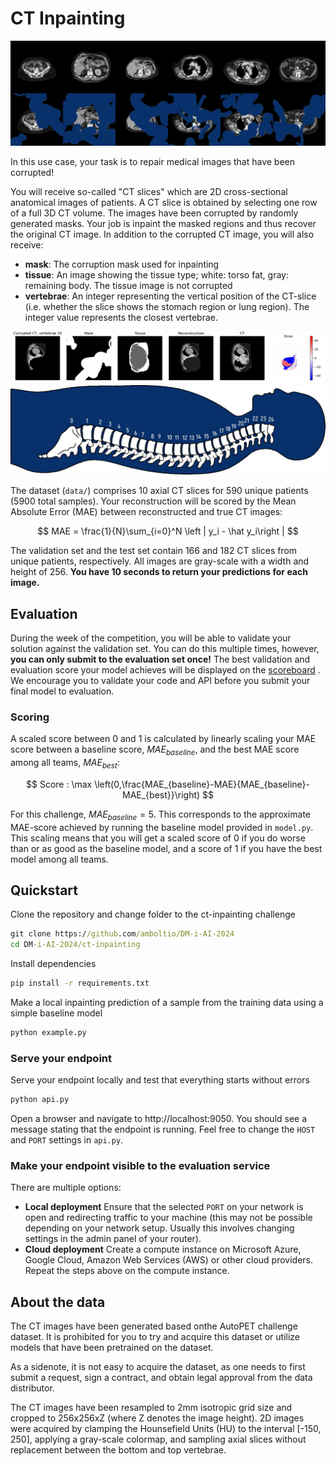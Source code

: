# CT Inpainting

<!-- <p align="center">
  <img src="../images/ct_inpainting_banner.jpg" width=1000>
</p> -->

![alt text](../images/ct_inpainting_banner.jpg "Title")


In this use case, your task is to repair medical images that have been corrupted!

You will receive so-called "CT slices" which are 2D cross-sectional anatomical images of patients. A CT slice is obtained by selecting one row of a full 3D CT volume. The images have been corrupted by randomly generated masks. Your job is inpaint the masked regions and thus recover the original CT image. In addition to the corrupted CT image, you will also receive:
- **mask**: The corruption mask used for inpainting
- **tissue**: An image showing the tissue type; white: torso fat, gray: remaining body. The tissue image is not corrupted
- **vertebrae**: An integer representing the vertical position of the CT-slice (i.e. whether the slice shows the stomach region or lung region). The integer value represents the closest vertebrae.

![alt text](../images/inpainting_example.jpg "Title")
![alt text](../images/spine.jpg "Title")

The dataset (```data/```) comprises 10 axial CT slices for 590 unique patients (5900 total samples).
Your reconstruction will be scored by the Mean Absolute Error (MAE) between reconstructed and true CT images:

$$
MAE = \frac{1}{N}\sum_{i=0}^N \left | y_i - \hat y_i\right |
$$

The validation set and the test set contain 166 and 182 CT slices from unique patients, respectively. 
All images are gray-scale with a width and height of 256. **You have 10 seconds to return your predictions for each image.**


## Evaluation
During the week of the competition, you will be able to validate your solution against the validation set. You can do this multiple times, however, **you can only submit to the evaluation set once!** The best validation and evaluation score your model achieves will be displayed on the <a href="https://cases.dmiai.dk/teams"> scoreboard</a> . We encourage you to validate your code and API before you submit your final model to evaluation. 

###  Scoring
A scaled score between 0 and 1 is calculated by linearly scaling your MAE score between a baseline score, $MAE_{baseline}$, and the best MAE score among all teams, $MAE_{best}$:

$$
Score : \max \left(0,\frac{MAE_{baseline}-MAE}{MAE_{baseline}-MAE_{best}}\right)
$$

For this challenge, $MAE_{baseline}=5$. This corresponds to the approximate MAE-score achieved by running the baseline model provided in ```model.py```. This scaling means that you will get a scaled score of $0$ if you do worse than or as good as the baseline model, and a score of $1$ if you have the best model among all teams. 

## Quickstart
Clone the repository and change folder to the ct-inpainting challenge

```cmd
git clone https://github.com/amboltio/DM-i-AI-2024
cd DM-i-AI-2024/ct-inpainting
```
Install dependencies
```cmd
pip install -r requirements.txt
```
Make a local inpainting prediction of a sample from the training data using a simple baseline model
```cmd
python example.py
```
### Serve your endpoint
Serve your endpoint locally and test that everything starts without errors

```cmd
python api.py
```
Open a browser and navigate to http://localhost:9050. You should see a message stating that the endpoint is running. 
Feel free to change the `HOST` and `PORT` settings in `api.py`. 

### Make your endpoint visible to the evaluation service
There are multiple options:
- **Local deployment** Ensure that the selected `PORT` on your network is open and redirecting traffic to your machine (this may not be possible depending on your network setup. Usually this involves changing settings in the admin panel of your router). 
- **Cloud deployment** Create a compute instance on Microsoft Azure, Google Cloud, Amazon Web Services (AWS) or other cloud providers. Repeat the steps above on the compute instance. 


## About the data
The CT images have been generated based onthe AutoPET challenge dataset. It is prohibited for you to try and acquire this dataset or utilize models that have been pretrained on the dataset. 

As a sidenote, it is not easy to acquire the dataset, as one needs to first submit a request, sign a contract, and obtain legal approval from the data distributor. 

The CT images have been resampled to 2mm isotropic grid size and cropped to 256x256xZ (where Z denotes the image height). 2D images were acquired by clamping the Hounsefield Units (HU) to the interval [-150, 250], applying a gray-scale colormap, and sampling axial slices without replacement between the bottom and top vertebrae. 